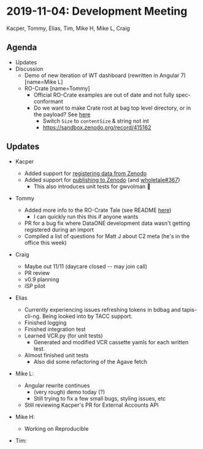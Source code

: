 2019-11-04: Development Meeting
===============================
Kacper, Tommy, Elias, Tim, Mike H, Mike L, Craig

Agenda
------

* Updates
* Discussion
    * Demo of new iteration of WT dashboard (rewritten in Angular 7) [name=Mike L]
    * RO-Crate [name=Tommy]
        * Official RO-Crate examples are out of date and not fully spec-conformant
        * Do we want to make Crate root at bag top level directory, or in the payload? See [here](https://github.com/ResearchObject/ro-crate/issues/13#issuecomment-547730593)
            * Switch `Size` to `contentSize` & string not int
            * https://sandbox.zenodo.org/record/415162

Updates
-------

* Kacper
    * Added support for [registering data from Zenodo](https://github.com/whole-tale/girder_wholetale/pull/365)
    * Added support for [publishing to Zenodo](https://github.com/whole-tale/gwvolman/pull/93) (and [wholetale#367](https://github.com/whole-tale/girder_wholetale/pull/367))
        * This also introduces unit tests for gwvolman :tada: 

* Tommy
    * Added more info to the RO-Crate Tale (see README [here](https://github.com/ThomasThelen/RO-Crate-Example))
        * I can quickly run this this if anyone wants
    * PR for a bug fix where DataONE development data wasn't getting registered during an import
    * Compiled a list of questions for Matt J about C2 meta (he's in the office this week)

* Craig
    * Maybe out 11/11 (daycare closed -- may join call)
    * PR review
    * v0.9 planning
    * iSP pilot

* Elias
    * Currently experiencing issues refreshing tokens in bdbag and tapis-cli-ng. Being looked into by TACC support.
    * Finished logging
    * Finished integration test
    * Learned VCR.py (for unit tests)
        * Generated and modified VCR cassette yamls for each written test.
    * Almost finished unit tests
        * Also did some refactoring of the Agave fetch

* Mike L:
    * Angular rewrite continues
        * (very rough) demo today (?)
        * Still trying to fix a few small bugs, styling issues, etc
    * Still reviewing Kacper's PR for External Accounts API 

* Mike H:
    * Working on Reproducible

* Tim:
